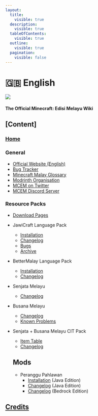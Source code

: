 ```yaml
---
layout:
  title:
    visible: true
  description:
    visible: true
  tableOfContents:
    visible: true
  outline:
    visible: true
  pagination:
    visible: false
---
```


# 🇬🇧 English

![](https://imgur.com/0HxIaqK.png)

#### The Official Minecraft: Edisi Melayu Wiki

## \[Content]

### [Home](../)

### General

* [Official Website (English)](https://bit.ly/MCEMWebsite)
* [Bug Tracker](https://github.com/Minecraft-EdisiMelayu/MCEM-BugTracker)
* [Minecraft Malay Glossary](<../Bahasa Melayu/Glosari-Minecraft-untuk-Rumi-dan-Jawi.md>)
* [Modrinth Organisation](https://bit.ly/MCEM-Modrinth)
* [MCEM on Twitter](https://twitter.com/MC_EdisiMelayu)
* [MCEM Discord Server](https://bit.ly/MCEM-Discord)

### Resource Packs

* [Download Pages](../English/Download-Pages.md)
* JawiCraft Language Pack
  * [Installation](../English/JawiCraft/Installation.md)
  * [Changelog](../English/JawiCraft/Changelog.md)
  * [Bugs](../English/JawiCraft/Bugs.md)
  * [Archive](https://github.com/Minecraft-EdisiMelayu/Arkib-JawiCraft)
* BetterMalay Language Pack
  * [Installation](../English/BetterMalay/Installation.md)
  * [Changelog](../English/BetterMalay/Changelog.md)
* Senjata Melayu
  * [Changelog](<../English/Senjata Melayu/Changelog.md>)
* Busana Melayu
  * [Changelog](<../English/Busana Melayu/Changelog.md>)
  * [Known Problems](<../English/Busana Melayu/Known-Problems.md>)
*   Senjata + Busana Melayu CIT Pack

    * [Item Table](senjata-+-busana-melayu-cit-pack/item-table.md)
    * [Changelog](senjata-+-busana-melayu-cit-pack/changelog.md)



    ## Mods

    * Peranggu Pahlawan
      * [Installation](peranggu-pahlawan/installation-java-edition.md) (Java Edition)
      * [Changelog](peranggu-pahlawan/changelog-java-edition.md) (Java Edition)
      * [Changelog](peranggu-pahlawan/changelog-bedrock-edition.md) (Bedrock Edition)

## [Credits](../English/Credits.md)
